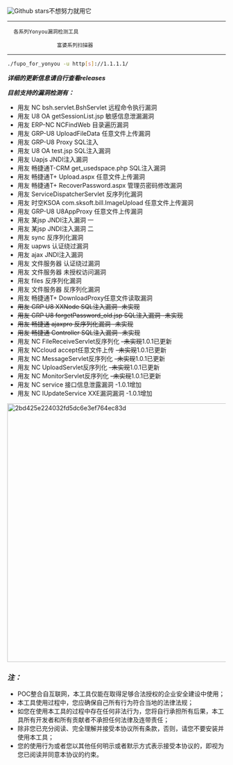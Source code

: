  ![Github stars](https://img.shields.io/github/stars/novysodope/fupo_for_yonyou.svg)不想努力就用它 


****************************************
                                       
      各系列Yonyou漏洞检测工具       
                                       
                    富婆系列扫描器      
****************************************

```bash
./fupo_for_yonyou -u http[s]://1.1.1.1/
```
***详细的更新信息请自行查看releases***


***目前支持的漏洞检测有：***

- 用友 NC bsh.servlet.BshServlet 远程命令执行漏洞
- 用友 U8 OA getSessionList.jsp 敏感信息泄漏漏洞
- 用友 ERP-NC NCFindWeb 目录遍历漏洞
- 用友 GRP-U8 UploadFileData 任意文件上传漏洞
- 用友 GRP-U8 Proxy SQL注入
- 用友 U8 OA test.jsp SQL注入漏洞
- 用友 Uapjs JNDI注入漏洞
- 用友 畅捷通T-CRM get_usedspace.php SQL注入漏洞
- 用友 畅捷通T+ Upload.aspx 任意文件上传漏洞
- 用友 畅捷通T+ RecoverPassword.aspx 管理员密码修改漏洞
- 用友 ServiceDispatcherServlet 反序列化漏洞
- 用友 时空KSOA com.sksoft.bill.ImageUpload 任意文件上传漏洞
- 用友 GRP-U8 U8AppProxy 任意文件上传漏洞
- 用友 某jsp JNDI注入漏洞 一
- 用友 某jsp JNDI注入漏洞 二
- 用友 sync 反序列化漏洞
- 用友 uapws 认证绕过漏洞
- 用友 ajax JNDI注入漏洞
- 用友 文件服务器 认证绕过漏洞
- 用友 文件服务器 未授权访问漏洞
- 用友 files 反序列化漏洞
- 用友 文件服务器 反序列化漏洞
- 用友 畅捷通T+ DownloadProxy任意文件读取漏洞
- ~~用友 GRP U8 XXNode SQL注入漏洞 -未实现~~
- ~~用友 GRP U8 forgetPassword_old.jsp SQL注入漏洞 -未实现~~
- ~~用友 畅捷通 ajaxpro 反序列化漏洞 -未实现~~
- ~~用友 畅捷通 Controller SQL注入漏洞 -未实现~~
- 用友 NC FileReceiveServlet反序列化 ~~-未实现~~1.0.1已更新
- 用友 NCcloud accept任意文件上传 ~~-未实现~~1.0.1已更新
- 用友 NC MessageServlet反序列化 ~~-未实现~~1.0.1已更新
- 用友 NC UploadServlet反序列化 ~~-未实现~~1.0.1已更新
- 用友 NC MonitorServlet反序列化 ~~-未实现~~1.0.1已更新
- 用友 NC service 接口信息泄露漏洞 -1.0.1增加
- 用友 NC IUpdateService XXE漏洞漏洞 -1.0.1增加


<img width="597" alt="2bd425e224032fd5dc6e3ef764ec83d" src="https://github.com/novysodope/yonyou-/assets/45167857/6fa5a116-7552-4b12-acd4-67e712c10ff9">





### *注：*
- POC整合自互联网，本工具仅能在取得足够合法授权的企业安全建设中使用；
- 本工具使用过程中，您应确保自己所有行为符合当地的法律法规；
- 如您在使用本工具的过程中存在任何非法行为，您将自行承担所有后果，本工具所有开发者和所有贡献者不承担任何法律及连带责任；
- 除非您已充分阅读、完全理解并接受本协议所有条款，否则，请您不要安装并使用本工具；
- 您的使用行为或者您以其他任何明示或者默示方式表示接受本协议的，即视为您已阅读并同意本协议的约束。


